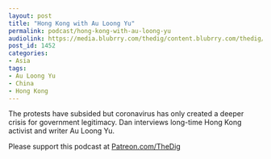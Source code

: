 ```yaml
---
layout: post
title: "Hong Kong with Au Loong Yu"
permalink: podcast/hong-kong-with-au-loong-yu
audiolink: https://media.blubrry.com/thedig/content.blubrry.com/thedig/The_Dig-EP_238-AuLoong.mp3
post_id: 1452
categories: 
- Asia
tags: 
- Au Loong Yu
- China
- Hong Kong
---
```


The protests have subsided but coronavirus has only created a deeper crisis for government legitimacy. Dan interviews long-time Hong Kong activist and writer Au Loong Yu.

Please support this podcast at 
[Patreon.com/TheDig](http://Patreon.com/TheDig)